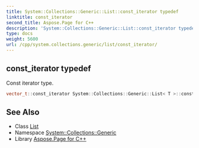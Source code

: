 ```yaml
---
title: System::Collections::Generic::List::const_iterator typedef
linktitle: const_iterator
second_title: Aspose.Page for C++
description: 'System::Collections::Generic::List::const_iterator typedef. Const iterator type in C++.'
type: docs
weight: 5600
url: /cpp/system.collections.generic/list/const_iterator/
---
```

## const_iterator typedef


Const iterator type.

```cpp
vector_t::const_iterator System::Collections::Generic::List< T >::const_iterator
```

## See Also

* Class [List](../)
* Namespace [System::Collections::Generic](../../)
* Library [Aspose.Page for C++](../../../)
